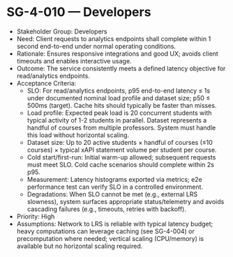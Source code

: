 # SG-4-010 — Developers

- Stakeholder Group: Developers
- Need: Client requests to analytics endpoints shall complete within 1 second end-to-end under normal operating conditions.
- Rationale: Ensures responsive integrations and good UX; avoids client timeouts and enables interactive usage.
- Outcome: The service consistently meets a defined latency objective for read/analytics endpoints.
- Acceptance Criteria:
  - SLO: For read/analytics endpoints, p95 end-to-end latency ≤ 1s under documented nominal load profile and dataset size; p50 ≤ 500ms (target). Cache hits should typically be faster than misses.
  - Load profile: Expected peak load is 20 concurrent students with typical activity of 1-2 students in parallel. Dataset represents a handful of courses from multiple professors. System must handle this load without horizontal scaling.
  - Dataset size: Up to 20 active students × handful of courses (≤10 courses) × typical xAPI statement volume per student per course.
  - Cold start/first-run: Initial warm-up allowed; subsequent requests must meet SLO. Cold cache scenarios should complete within 2s p95.
  - Measurement: Latency histograms exported via metrics; e2e performance test can verify SLO in a controlled environment.
  - Degradations: When SLO cannot be met (e.g., external LRS slowness), system surfaces appropriate status/telemetry and avoids cascading failures (e.g., timeouts, retries with backoff).
- Priority: High
- Assumptions: Network to LRS is reliable with typical latency budget; heavy computations can leverage caching (see SG-4-004) or precomputation where needed; vertical scaling (CPU/memory) is available but no horizontal scaling required.


